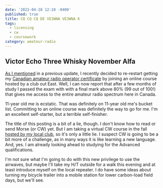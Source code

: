 ```yaml
---
date: '2022-04-28 12:10 -0400'
published: true
title: CQ CQ CQ DE VE3WNA VE3WNA K
tags:
  - licensing
  - cw
  - coursework
category: amateur-radio
---
```

## Victor Echo Three Whisky November Alfa

[As I mentioned](http://clevermonkey.org/amateur-radio/2022/03/13/current-events/) in a previous update, I recently decided to re-restart getting my [Canadian amateur radio operator certificate](https://www.ic.gc.ca/eic/site/smt-gst.nsf/eng/sf01862.html#B) by joining an online course hosted by a club out East. Well, I can now report that after a few months of study I passed the exam with with a final mark above 80% (99 out of 100!) that gives me access to the entire amateur radio spectrum here in Canada.

11-year old me is ecstatic. That was definitely on 11-year old me's bucket list. Committing to an online course was definitely the way to go for me. I'm an excellent self-starter, but a terrible self-finisher.

The title of this posting is a bit of a lie, though. I don't know how to read or send Morse (or CW) yet. But I am taking a virtual CW course in the fall [hosted by my local club](https://www.ve3yt.com/cw-course), so it's only a little lie. I suspect CW is going to be a bit more of a challenge, as in many ways it is like learning a new language. And, yes. I am already looking ahead to studying for the Advanced qualifications.

I'm not sure what I'm going to do with this new privilege to use the airwaves, but maybe I'll take my H/T outside for a walk this evening and at least introduce myself on the local repeater. I do have some ideas about turning my bicycle trailer into a mobile station for lower carbon-load field days, but we'll see.
